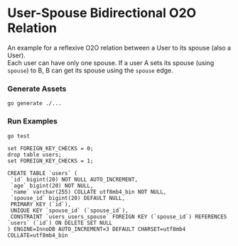 # User-Spouse Bidirectional O2O Relation

An example for a reflexive O2O relation between a User to its spouse (also a User).    
Each user can have only one spouse. If a user A sets its spouse (using `spouse`) to B,
B can get its spouse using the `spouse` edge.

### Generate Assets

```console
go generate ./...
```

### Run Examples

```console
go test
```

````
set FOREIGN_KEY_CHECKS = 0;
drop table users;
set FOREIGN_KEY_CHECKS = 1;

CREATE TABLE `users` (
 `id` bigint(20) NOT NULL AUTO_INCREMENT,
 `age` bigint(20) NOT NULL,
 `name` varchar(255) COLLATE utf8mb4_bin NOT NULL,
 `spouse_id` bigint(20) DEFAULT NULL,
 PRIMARY KEY (`id`),
 UNIQUE KEY `spouse_id` (`spouse_id`),
 CONSTRAINT `users_users_spouse` FOREIGN KEY (`spouse_id`) REFERENCES `users` (`id`) ON DELETE SET NULL
) ENGINE=InnoDB AUTO_INCREMENT=3 DEFAULT CHARSET=utf8mb4 COLLATE=utf8mb4_bin
````

